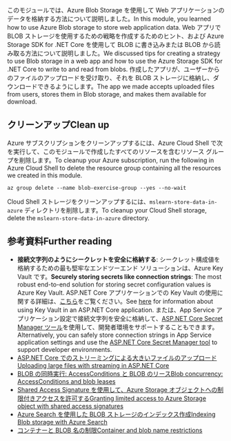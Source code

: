 <span data-ttu-id="4063b-101">このモジュールでは、Azure Blob Storage を使用して Web アプリケーションのデータを格納する方法について説明しました。</span><span class="sxs-lookup"><span data-stu-id="4063b-101">In this module, you learned how to use Azure Blob storage to store web application data.</span></span> <span data-ttu-id="4063b-102">Web アプリで BLOB ストレージを使用するための戦略を作成するためのヒント、および Azure Storage SDK for .NET Core を使用して BLOB に書き込みまたは BLOB から読み取る方法について説明しました。</span><span class="sxs-lookup"><span data-stu-id="4063b-102">We discussed tips for creating a strategy to use Blob storage in a web app and how to use the Azure Storage SDK for .NET Core to write to and read from blobs.</span></span> <span data-ttu-id="4063b-103">作成したアプリが、ユーザーからのファイルのアップロードを受け取り、それを BLOB ストレージに格納し、ダウンロードできるようにします。</span><span class="sxs-lookup"><span data-stu-id="4063b-103">The app we made accepts uploaded files from users, stores them in Blob storage, and makes them available for download.</span></span>

## <a name="clean-up"></a><span data-ttu-id="4063b-104">クリーンアップ</span><span class="sxs-lookup"><span data-stu-id="4063b-104">Clean up</span></span>
<!---TODO: Update for sandbox?--->

<span data-ttu-id="4063b-105">Azure サブスクリプションをクリーンアップするには、Azure Cloud Shell で次を実行して、このモジュールで作成したすべてのリソースを含むリソース グループを削除します。</span><span class="sxs-lookup"><span data-stu-id="4063b-105">To cleanup your Azure subscription, run the following in Azure Cloud Shell to delete the resource group containing all the resources we created in this module.</span></span>

```console
az group delete --name blob-exercise-group --yes --no-wait
```

<span data-ttu-id="4063b-106">Cloud Shell ストレージをクリーンアップするには、`mslearn-store-data-in-azure` ディレクトリを削除します。</span><span class="sxs-lookup"><span data-stu-id="4063b-106">To cleanup your Cloud Shell storage, delete the `mslearn-store-data-in-azure` directory.</span></span>

## <a name="further-reading"></a><span data-ttu-id="4063b-107">参考資料</span><span class="sxs-lookup"><span data-stu-id="4063b-107">Further reading</span></span>

- <span data-ttu-id="4063b-108">**接続文字列のようにシークレットを安全に格納する**: シークレット構成値を格納するための最も堅牢なエンドツーエンド ソリューションは、Azure Key Vault です。</span><span class="sxs-lookup"><span data-stu-id="4063b-108">**Securely storing secrets like connection strings**: The most robust end-to-end solution for storing secret configuration values is Azure Key Vault.</span></span> <span data-ttu-id="4063b-109">ASP.NET Core アプリケーションでの Key Vault の使用に関する詳細は、[こちら](https://docs.microsoft.com/aspnet/core/security/key-vault-configuration?view=aspnetcore-2.1&tabs=aspnetcore2x)をご覧ください。</span><span class="sxs-lookup"><span data-stu-id="4063b-109">See [here](https://docs.microsoft.com/aspnet/core/security/key-vault-configuration?view=aspnetcore-2.1&tabs=aspnetcore2x) for information about using Key Vault in an ASP.NET Core application.</span></span> <span data-ttu-id="4063b-110">または、App Service アプリケーション設定で接続文字列を安全に格納して、[ASP.NET Core Secret Manager ツール](https://docs.microsoft.com/aspnet/core/security/app-secrets?view=aspnetcore-2.1&tabs=windows)を使用して、開発者環境をサポートすることもできます。</span><span class="sxs-lookup"><span data-stu-id="4063b-110">Alternatively, you can safely store connection strings in App Service application settings and use the [ASP.NET Core Secret Manager tool](https://docs.microsoft.com/aspnet/core/security/app-secrets?view=aspnetcore-2.1&tabs=windows) to support developer environments.</span></span>
- [<span data-ttu-id="4063b-111">ASP.NET Core でのストリーミングによる大きいファイルのアップロード</span><span class="sxs-lookup"><span data-stu-id="4063b-111">Uploading large files with streaming in ASP.NET Core</span></span>](https://docs.microsoft.com/aspnet/core/mvc/models/file-uploads?view=aspnetcore-2.1#uploading-large-files-with-streaming)
- [<span data-ttu-id="4063b-112">BLOB の同時実行: AccessConditions と BLOB のリース</span><span class="sxs-lookup"><span data-stu-id="4063b-112">Blob concurrency: AccessConditions and blob leases</span></span>](https://azure.microsoft.com/blog/managing-concurrency-in-microsoft-azure-storage-2/)
- [<span data-ttu-id="4063b-113">Shared Access Signature を使用して、Azure Storage オブジェクトへの制限付きアクセスを許可する</span><span class="sxs-lookup"><span data-stu-id="4063b-113">Granting limited access to Azure Storage object with shared access signatures</span></span>](https://docs.microsoft.com/azure/storage/common/storage-dotnet-shared-access-signature-part-1)
- [<span data-ttu-id="4063b-114">Azure Search を使用した BLOB ストレージのインデックス作成</span><span class="sxs-lookup"><span data-stu-id="4063b-114">Indexing Blob storage with Azure Search</span></span>](https://docs.microsoft.com/azure/search/search-howto-indexing-azure-blob-storage)
- [<span data-ttu-id="4063b-115">コンテナーと BLOB 名の制限</span><span class="sxs-lookup"><span data-stu-id="4063b-115">Container and blob name restrictions</span></span>](https://docs.microsoft.com/rest/api/storageservices/naming-and-referencing-containers--blobs--and-metadata#resource-names)
